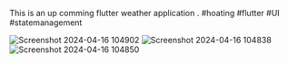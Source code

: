 This is an up comming flutter weather application .
#hoating #flutter #UI #statemanagement

![Screenshot 2024-04-16 104902](https://github.com/knightrome705/weatherApp/assets/108185199/dd4adecb-5a9b-4539-8976-b76636ae2da9)
![Screenshot 2024-04-16 104838](https://github.com/knightrome705/weatherApp/assets/108185199/a74afb1d-9922-4365-9ee4-f5d1ddd5afab)
![Screenshot 2024-04-16 104850](https://github.com/knightrome705/weatherApp/assets/108185199/23bd50b9-4513-4d75-ab9c-3c20c74cfc98)

